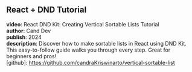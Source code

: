 ## React + DND Tutorial

**video**: React DND Kit: Creating Vertical Sortable Lists Tutorial  
**author**: Cand Dev  
**publish**: 2024  
**description**: Discover how to make sortable lists in React using DND Kit. This easy-to-follow guide walks you through every step. Great for beginners and pros!  
[github]: https://github.com/candraKriswinarto/vertical-sortable-list
